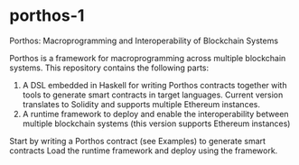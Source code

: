 # porthos-1
Porthos: Macroprogramming and Interoperability of Blockchain Systems

Porthos is a framework for macroprogramming across multiple blockchain systems.  This repository contains the following parts:
1. A DSL embedded in Haskell for writing Porthos contracts together with tools to generate smart contracts in target languages.  Current version translates to Solidity and supports multiple Ethereum instances.
2. A runtime framework to deploy and enable the interoperability between multiple blockchain systems (this version supports Ethereum instances)

Start by writing a Porthos contract (see Examples) to generate smart contracts
Load the runtime framework and deploy using the framework.

